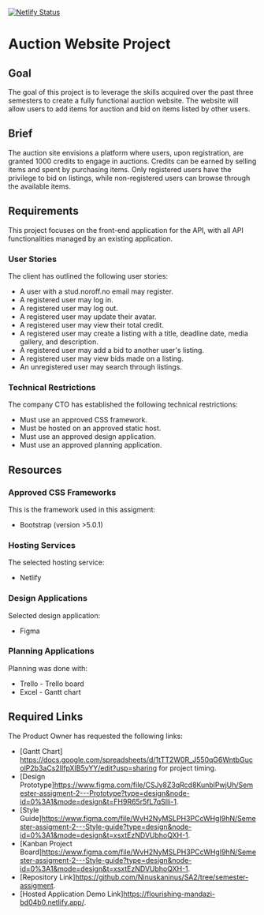 [![Netlify Status](https://api.netlify.com/api/v1/badges/859a09ef-1f2f-4f72-b7f7-0ed0974313c8/deploy-status)](https://app.netlify.com/sites/flourishing-mandazi-bd04b0/deploys)

# Auction Website Project

## Goal

The goal of this project is to leverage the skills acquired over the past three semesters to create a fully functional auction website. The website will allow users to add items for auction and bid on items listed by other users.

## Brief

The auction site envisions a platform where users, upon registration, are granted 1000 credits to engage in auctions. Credits can be earned by selling items and spent by purchasing items. Only registered users have the privilege to bid on listings, while non-registered users can browse through the available items.

## Requirements

This project focuses on the front-end application for the API, with all API functionalities managed by an existing application.

### User Stories

The client has outlined the following user stories:

- A user with a stud.noroff.no email may register.
- A registered user may log in.
- A registered user may log out.
- A registered user may update their avatar.
- A registered user may view their total credit.
- A registered user may create a listing with a title, deadline date, media gallery, and description.
- A registered user may add a bid to another user's listing.
- A registered user may view bids made on a listing.
- An unregistered user may search through listings.

### Technical Restrictions

The company CTO has established the following technical restrictions:

- Must use an approved CSS framework.
- Must be hosted on an approved static host.
- Must use an approved design application.
- Must use an approved planning application.

## Resources

### Approved CSS Frameworks

This is the framework used in this assigment:

- Bootstrap (version >5.0.1)

### Hosting Services

The selected hosting service:

- Netlify

### Design Applications

Selected design application:

- Figma

### Planning Applications

Planning was done with:

- Trello - Trello board
- Excel - Gantt chart

## Required Links

The Product Owner has requested the following links:

- [Gantt Chart] https://docs.google.com/spreadsheets/d/1tTT2W0R_J550qG6WntbGucolP2b3aCs2lIfpXIB5yYY/edit?usp=sharing for project timing.
- [Design Prototype]https://www.figma.com/file/CSJy8Z3qRcd8KunblPwjUh/Semester-assigment-2---Prototype?type=design&node-id=0%3A1&mode=design&t=FH9R65r5fL7qSIli-1.
- [Style Guide]https://www.figma.com/file/WvH2NyMSLPH3PCcWHgI9hN/Semester-assigment-2---Style-guide?type=design&node-id=0%3A1&mode=design&t=xsxtEzNDVUbhoQXH-1.
- [Kanban Project Board]https://www.figma.com/file/WvH2NyMSLPH3PCcWHgI9hN/Semester-assigment-2---Style-guide?type=design&node-id=0%3A1&mode=design&t=xsxtEzNDVUbhoQXH-1.
- [Repository Link]https://github.com/Ninuskaninus/SA2/tree/semester-assigment.
- [Hosted Application Demo Link]https://flourishing-mandazi-bd04b0.netlify.app/.
